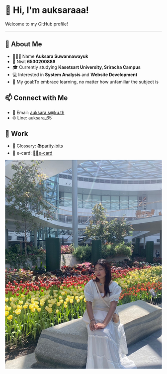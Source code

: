 # 👋 Hi, I'm auksaraaa!

Welcome to my GitHub profile! 

---
## 🌟 About Me
- 🧚🏻‍♀️ Name **Auksara Suwannawayuk**
- 🪪 Nisit **6530200886**
- 🎓 Currently studying **Kasetsart University, Sriracha Campus**
- 💻 Interested in **System Analysis** and **Website Development**
- 🎯 My goal:To embrace learning, no matter how unfamiliar the subject is
  
## 📫 Connect with Me
- 📧 Email: auksara.s@ku.th
- 🌐 Line: auksara_65

## 📁 Work 
- 📓 Glossary: [📚parity-bits](parity-bits.md)
- 🎄 e-card: [🎅✨e-card](e-card.md)
  
![me](image/MEITU_20241110_191116000.jpg)
